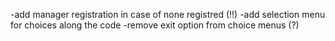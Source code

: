 -add manager registration in case of none registred (!!)
-add selection menu for choices along the code
-remove exit option from choice menus (?)